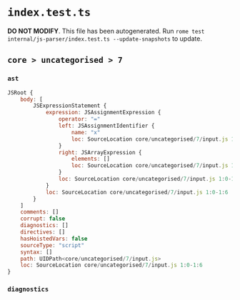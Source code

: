 # `index.test.ts`

**DO NOT MODIFY**. This file has been autogenerated. Run `rome test internal/js-parser/index.test.ts --update-snapshots` to update.

## `core > uncategorised > 7`

### `ast`

```javascript
JSRoot {
	body: [
		JSExpressionStatement {
			expression: JSAssignmentExpression {
				operator: "="
				left: JSAssignmentIdentifier {
					name: "x"
					loc: SourceLocation core/uncategorised/7/input.js 1:0-1:1 (x)
				}
				right: JSArrayExpression {
					elements: []
					loc: SourceLocation core/uncategorised/7/input.js 1:4-1:6
				}
				loc: SourceLocation core/uncategorised/7/input.js 1:0-1:6
			}
			loc: SourceLocation core/uncategorised/7/input.js 1:0-1:6
		}
	]
	comments: []
	corrupt: false
	diagnostics: []
	directives: []
	hasHoistedVars: false
	sourceType: "script"
	syntax: []
	path: UIDPath<core/uncategorised/7/input.js>
	loc: SourceLocation core/uncategorised/7/input.js 1:0-1:6
}
```

### `diagnostics`

```

```
